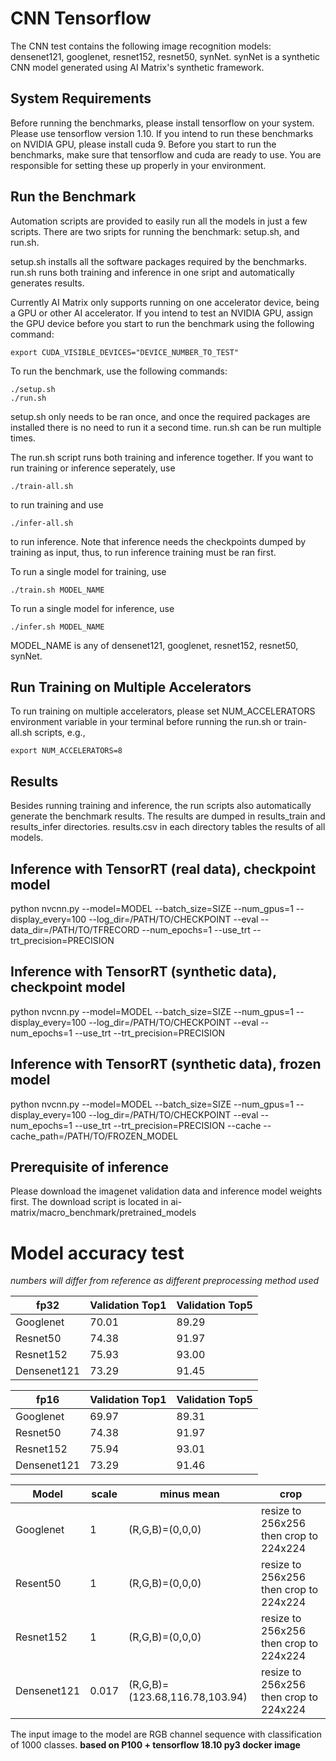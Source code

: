 # CNN Tensorflow

The CNN test contains the following image recognition models: densenet121, googlenet, resnet152, resnet50, synNet. synNet is a synthetic CNN model generated using AI Matrix's synthetic framework.

## System Requirements
Before running the benchmarks, please install tensorflow on your system. Please use tensorflow version 1.10. If you intend to run these benchmarks on NVIDIA GPU, please install cuda 9. Before you start to run the benchmarks, make sure that tensorflow and cuda are ready to use. You are responsible for setting these up properly in your environment.

## Run the Benchmark
Automation scripts are provided to easily run all the models in just a few scripts. There are two sripts for running the benchmark: setup.sh, and run.sh.

setup.sh installs all the software packages required by the benchmarks.
run.sh runs both training and inference in one sript and automatically generates results.

Currently AI Matrix only supports running on one accelerator device, being a GPU or other AI accelerator. If you intend to test an NVIDIA GPU, assign the GPU device before you start to run the benchmark using the following command:
```
export CUDA_VISIBLE_DEVICES="DEVICE_NUMBER_TO_TEST"
```

To run the benchmark, use the following commands:
```
./setup.sh
./run.sh
```

setup.sh only needs to be ran once, and once the required packages are installed there is no need to run it a second time. run.sh can be run multiple times.

The run.sh script runs both training and inference together. If you want to run training or inference seperately, use
```
./train-all.sh
```
to run training and use
```
./infer-all.sh
```
to run inference. Note that inference needs the checkpoints dumped by training as input, thus, to run inference training must be ran first.

To run a single model for training, use
```
./train.sh MODEL_NAME
```
To run a single model for inference, use
```
./infer.sh MODEL_NAME
```
MODEL_NAME is any of densenet121, googlenet, resnet152, resnet50, synNet.

## Run Training on Multiple Accelerators
To run training on multiple accelerators, please set NUM_ACCELERATORS environment variable in your terminal before running the run.sh or train-all.sh scripts, e.g.,
```
export NUM_ACCELERATORS=8
```

## Results  
Besides running training and inference, the run scripts also automatically generate the benchmark results. The results are dumped in results_train and results_infer directories. results.csv in each directory tables the results of all models.

## Inference with TensorRT (real data), checkpoint model  
python nvcnn.py --model=MODEL  --batch_size=SIZE  --num_gpus=1  --display_every=100  --log_dir=/PATH/TO/CHECKPOINT  --eval  --data_dir=/PATH/TO/TFRECORD  --num_epochs=1 --use_trt --trt_precision=PRECISION 
  
## Inference with TensorRT (synthetic data), checkpoint model 
python nvcnn.py --model=MODEL  --batch_size=SIZE  --num_gpus=1  --display_every=100  --log_dir=/PATH/TO/CHECKPOINT  --eval  --num_epochs=1 --use_trt --trt_precision=PRECISION

## Inference with TensorRT (synthetic data), frozen model  
python nvcnn.py --model=MODEL  --batch_size=SIZE  --num_gpus=1  --display_every=100  --log_dir=/PATH/TO/CHECKPOINT  --eval  --num_epochs=1 --use_trt --trt_precision=PRECISION --cache --cache_path=/PATH/TO/FROZEN_MODEL
  
## Prerequisite of inference  
Please download the imagenet validation data and inference model weights first. The download script is located in ai-matrix/macro_benchmark/pretrained_models  

# Model accuracy test   
*numbers will differ from reference as different preprocessing method used*

|   fp32       | Validation Top1 | Validation Top5 | 
|--------------|-----------------|-----------------|
| Googlenet    |70.01            |89.29            |                    
| Resnet50     |74.38            |91.97            |                       
| Resnet152    |75.93            |93.00            |                    
| Densenet121  |73.29            |91.45            |

|   fp16       | Validation Top1 | Validation Top5 |                    
|--------------|-----------------|-----------------|
| Googlenet    |69.97            |89.31            |                    
| Resnet50     |74.38            |91.97            |                
| Resnet152    |75.94            |93.01            |                
| Densenet121  |73.29            |91.46            |        
  
| Model          | scale | minus mean                     | crop                                   |
|----------------|-------|--------------------------------|----------------------------------------|
| Googlenet      | 1     | (R,G,B)=(0,0,0) | resize to 256x256 then crop to 224x224 |
| Resent50       | 1     | (R,G,B)=(0,0,0) | resize to 256x256 then crop to 224x224 |
| Resnet152      | 1     | (R,G,B)=(0,0,0) | resize to 256x256 then crop to 224x224 |
| Densenet121    | 0.017 | (R,G,B)=(123.68,116.78,103.94) | resize to 256x256 then crop to 224x224 |

The input image to the model are RGB channel sequence with classification of 1000 classes.
**based on P100 + tensorflow 18.10 py3 docker image**  
